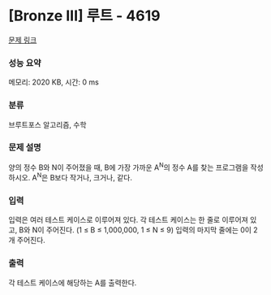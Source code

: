 # [Bronze III] 루트 - 4619 

[문제 링크](https://www.acmicpc.net/problem/4619) 

### 성능 요약

메모리: 2020 KB, 시간: 0 ms

### 분류

브루트포스 알고리즘, 수학

### 문제 설명

<p>
	양의 정수 B와 N이 주어졌을 때, B에 가장 가까운 A<sup>N</sup>의 정수 A를 찾는 프로그램을 작성하시오. A<sup>N</sup>은 B보다 작거나, 크거나, 같다.</p>

### 입력 

 <p>
	입력은 여러 테스트 케이스로 이루어져 있다. 각 테스트 케이스는 한 줄로 이루어져 있고, B와 N이 주어진다. (1 ≤ B ≤ 1,000,000, 1 ≤ N ≤ 9) 입력의 마지막 줄에는 0이 2개 주어진다.</p>

### 출력 

 <p>
	각 테스트 케이스에 해당하는 A를 출력한다.</p>


